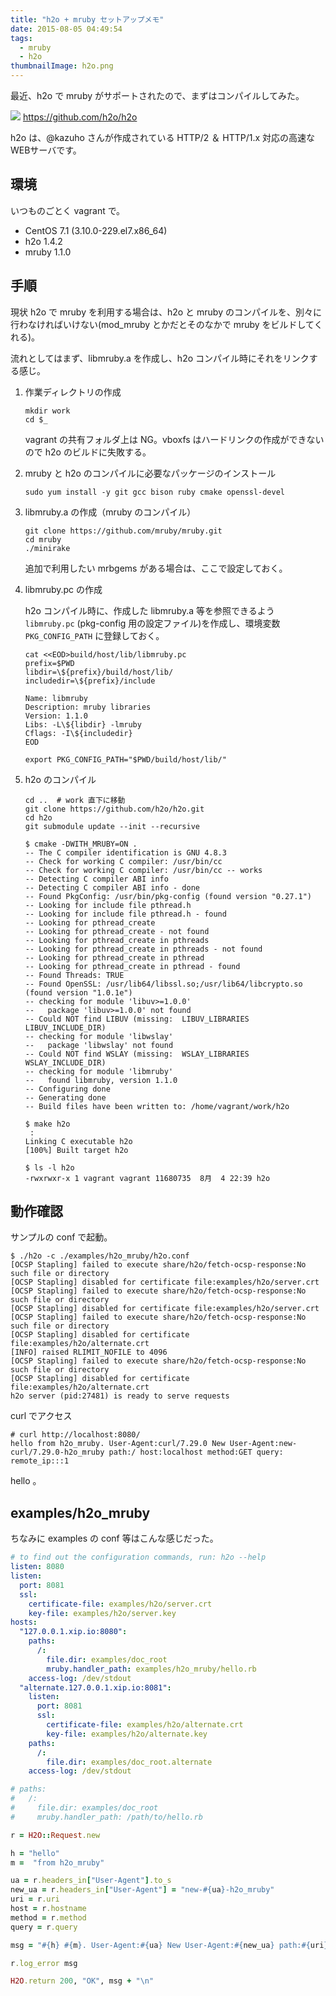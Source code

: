 ```yaml
---
title: "h2o + mruby セットアップメモ"
date: 2015-08-05 04:49:54
tags:
  - mruby
  - h2o
thumbnailImage: h2o.png
---
```


最近、h2o で mruby がサポートされたので、まずはコンパイルしてみた。

![](h2o.png)
https://github.com/h2o/h2o

h2o は、@kazuho さんが作成されている HTTP/2 ＆ HTTP/1.x 対応の高速な WEBサーバです。

<!-- more -->

環境
----------------------------------------------------------------------
いつものごとく vagrant で。

- CentOS 7.1 (3.10.0-229.el7.x86_64)
- h2o 1.4.2
- mruby 1.1.0

手順
----------------------------------------------------------------------
現状 h2o で mruby を利用する場合は、h2o と mruby のコンパイルを、別々に行わなければいけない(mod_mruby とかだとそのなかで mruby をビルドしてくれる)。

流れとしてはまず、libmruby.a を作成し、h2o コンパイル時にそれをリンクする感じ。


1. 作業ディレクトリの作成

    ```
    mkdir work
    cd $_
    ```
    vagrant の共有フォルダ上は NG。vboxfs はハードリンクの作成ができないので h2o のビルドに失敗する。

1. mruby と h2o のコンパイルに必要なパッケージのインストール

    ```
    sudo yum install -y git gcc bison ruby cmake openssl-devel
    ```

1. libmruby.a の作成（mruby のコンパイル）

    ```
    git clone https://github.com/mruby/mruby.git
    cd mruby
    ./minirake
    ```
    追加で利用したい mrbgems がある場合は、ここで設定しておく。

1. libmruby.pc の作成

    h2o コンパイル時に、作成した libmruby.a 等を参照できるよう `libmruby.pc` (pkg-config 用の設定ファイル)を作成し、環境変数`PKG_CONFIG_PATH` に登録しておく。
    ```
    cat <<EOD>build/host/lib/libmruby.pc
    prefix=$PWD
    libdir=\${prefix}/build/host/lib/
    includedir=\${prefix}/include
    
    Name: libmruby
    Description: mruby libraries
    Version: 1.1.0
    Libs: -L\${libdir} -lmruby
    Cflags: -I\${includedir}
    EOD
    ```
    ```
    export PKG_CONFIG_PATH="$PWD/build/host/lib/"
    ```

1. h2o のコンパイル

    ```
    cd ..  # work 直下に移動
    git clone https://github.com/h2o/h2o.git
    cd h2o
    git submodule update --init --recursive
    ```
    ```
    $ cmake -DWITH_MRUBY=ON .
    -- The C compiler identification is GNU 4.8.3
    -- Check for working C compiler: /usr/bin/cc
    -- Check for working C compiler: /usr/bin/cc -- works
    -- Detecting C compiler ABI info
    -- Detecting C compiler ABI info - done
    -- Found PkgConfig: /usr/bin/pkg-config (found version "0.27.1")
    -- Looking for include file pthread.h
    -- Looking for include file pthread.h - found
    -- Looking for pthread_create
    -- Looking for pthread_create - not found
    -- Looking for pthread_create in pthreads
    -- Looking for pthread_create in pthreads - not found
    -- Looking for pthread_create in pthread
    -- Looking for pthread_create in pthread - found
    -- Found Threads: TRUE
    -- Found OpenSSL: /usr/lib64/libssl.so;/usr/lib64/libcrypto.so (found version "1.0.1e")
    -- checking for module 'libuv>=1.0.0'
    --   package 'libuv>=1.0.0' not found
    -- Could NOT find LIBUV (missing:  LIBUV_LIBRARIES LIBUV_INCLUDE_DIR)
    -- checking for module 'libwslay'
    --   package 'libwslay' not found
    -- Could NOT find WSLAY (missing:  WSLAY_LIBRARIES WSLAY_INCLUDE_DIR)
    -- checking for module 'libmruby'
    --   found libmruby, version 1.1.0
    -- Configuring done
    -- Generating done
    -- Build files have been written to: /home/vagrant/work/h2o
    ```
    ```
    $ make h2o
     :
    Linking C executable h2o
    [100%] Built target h2o
    
    $ ls -l h2o
    -rwxrwxr-x 1 vagrant vagrant 11680735  8月  4 22:39 h2o
    ```

動作確認
----------------------------------------------------------------------

サンプルの conf で起動。

```
$ ./h2o -c ./examples/h2o_mruby/h2o.conf
[OCSP Stapling] failed to execute share/h2o/fetch-ocsp-response:No such file or directory
[OCSP Stapling] disabled for certificate file:examples/h2o/server.crt
[OCSP Stapling] failed to execute share/h2o/fetch-ocsp-response:No such file or directory
[OCSP Stapling] disabled for certificate file:examples/h2o/server.crt
[OCSP Stapling] failed to execute share/h2o/fetch-ocsp-response:No such file or directory
[OCSP Stapling] disabled for certificate file:examples/h2o/alternate.crt
[INFO] raised RLIMIT_NOFILE to 4096
[OCSP Stapling] failed to execute share/h2o/fetch-ocsp-response:No such file or directory
[OCSP Stapling] disabled for certificate file:examples/h2o/alternate.crt
h2o server (pid:27481) is ready to serve requests

```

curl でアクセス

```
# curl http://localhost:8080/
hello from h2o_mruby. User-Agent:curl/7.29.0 New User-Agent:new-curl/7.29.0-h2o_mruby path:/ host:localhost method:GET query: remote_ip:::1
```

hello 。

examples/h2o_mruby
----------------------------------------------------------------------

ちなみに examples の conf 等はこんな感じだった。

```yaml examples/h2o_mruby/h2o.conf
# to find out the configuration commands, run: h2o --help
listen: 8080
listen:
  port: 8081
  ssl:
    certificate-file: examples/h2o/server.crt
    key-file: examples/h2o/server.key
hosts:
  "127.0.0.1.xip.io:8080":
    paths:
      /:
        file.dir: examples/doc_root
        mruby.handler_path: examples/h2o_mruby/hello.rb
    access-log: /dev/stdout
  "alternate.127.0.0.1.xip.io:8081":
    listen:
      port: 8081
      ssl:
        certificate-file: examples/h2o/alternate.crt
        key-file: examples/h2o/alternate.key
    paths:
      /:
        file.dir: examples/doc_root.alternate
    access-log: /dev/stdout
```

```rb examples/h2o_mruby/hello.rb
# paths:
#   /:
#     file.dir: examples/doc_root
#     mruby.handler_path: /path/to/hello.rb

r = H2O::Request.new

h = "hello"
m =  "from h2o_mruby"

ua = r.headers_in["User-Agent"].to_s
new_ua = r.headers_in["User-Agent"] = "new-#{ua}-h2o_mruby"
uri = r.uri
host = r.hostname
method = r.method
query = r.query

msg = "#{h} #{m}. User-Agent:#{ua} New User-Agent:#{new_ua} path:#{uri} host:#{host} method:#{method} query:#{query} remote_ip:#{H2O::Connection.new.remote_ip}"

r.log_error msg

H2O.return 200, "OK", msg + "\n"
```
